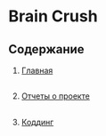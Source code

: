 # Brain Crush

## Содержание
1. [Главная](https://github.com/oooNAKooo/Test_README)
##
2. [Отчеты о проекте](https://github.com/oooNAKooo/Test_README/tree/main/documentation)
##
3. [Коддинг](https://github.com/oooNAKooo/Test_README/tree/main/Code)

